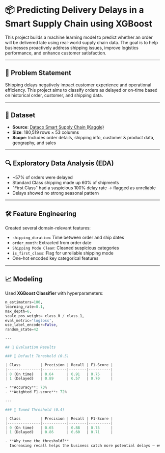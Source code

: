 # 📦 Predicting Delivery Delays in a Smart Supply Chain using XGBoost

This project builds a machine learning model to predict whether an order will be delivered late using real-world supply chain data. The goal is to help businesses proactively address shipping issues, improve logistics performance, and enhance customer satisfaction.

---

## 🧠 Problem Statement

Shipping delays negatively impact customer experience and operational efficiency. This project aims to classify orders as delayed or on-time based on historical order, customer, and shipping data.

---

## 📁 Dataset

- **Source**: [Dataco Smart Supply Chain (Kaggle)](https://www.kaggle.com/datasets/shashwatwork/dataco-smart-supply-chain-for-big-data-analysis)
- **Size**: 180,519 rows × 53 columns
- **Scope**: Includes order details, shipping info, customer & product data, geography, and sales

---

## 🔍 Exploratory Data Analysis (EDA)

- ~57% of orders were delayed
- Standard Class shipping made up 60% of shipments
- "First Class" had a suspicious 100% delay rate → flagged as unreliable
- Delays showed no strong seasonal pattern

---

## 🛠️ Feature Engineering

Created several domain-relevant features:

- `shipping_duration`: Time between order and ship dates
- `order_month`: Extracted from order date
- `Shipping Mode Clean`: Cleaned suspicious categories
- `is_first_class`: Flag for unreliable shipping mode
- One-hot encoded key categorical features

---

## 📈 Modeling

Used **XGBoost Classifier** with hyperparameters:
```python
n_estimators=100,
learning_rate=0.1,
max_depth=6,
scale_pos_weight= class_0 / class_1,
eval_metric='logloss',
use_label_encoder=False,
random_state=42

---

## 📐 Evaluation Results

### 🔹 Default Threshold (0.5)

| Class         | Precision | Recall | F1-Score |
|---------------|-----------|--------|----------|
| 0 (On time)   | 0.64      | 0.91   | 0.75     |
| 1 (Delayed)   | 0.89      | 0.57   | 0.70     |

- **Accuracy**: 73%  
- **Weighted F1-score**: 72%

---

### 🔸 Tuned Threshold (0.4)

| Class         | Precision | Recall | F1-Score |
|---------------|-----------|--------|----------|
| 0 (On time)   | 0.65      | 0.88   | 0.75     |
| 1 (Delayed)   | 0.86      | 0.60   | 0.71     |

- **Why tune the threshold?**  
  Increasing recall helps the business catch more potential delays — even with a small drop in precision. This trade-off favors **early detection** over **perfect accuracy**.

